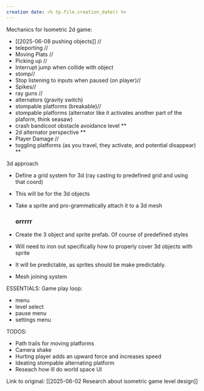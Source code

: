```yaml
---
creation date: <% tp.file.creation_date() %>
---
```

 Mechanics for Isometric 2d game:
- [[2025-06-08 pushing objects]] //
- teleporting //
- Moving Plats //
- Picking up //
- Interrupt jump when collide with object
- stomp//
- Stop listening to inputs when paused (on player)//
- Spikes//
- ray guns //
- alternators (gravity switch) 
- stompable platforms (breakable)//
- stompable platforms (alternator like it activates another part of the plaform, think seasaw)
- crash bandicoot obstacle avoidance level **
- 2d alternator perspective **
- Player Damage //
- toggling platforms (as you travel, they activate, and potential disappear) **
  
3d approach
- Define a grid system for 3d (ray casting to predefined grid and using that coord)
- This will be for the 3d objects
- Take a sprite and pro-grammatically attach it to a 3d mesh
  
  
  ### orrrrr
-  Create the 3 object and sprite prefab. Of course of predefined styles
- Will need to iron out specifically how to properly cover 3d objects with sprite
- It will be predictable, as sprites should be make predictably.
- Mesh joining system
  
  
  
ESSENTIALS:
Game play loop:
- menu
- level select
- pause menu
- settings menu

TODOS:
- Path trails for moving platforms
- Camera shake 
- Hurting player adds an upward force and increases speed
- Ideating stompable alternating platform
- Reseach how ill do world space UI

Link to original: [[2025-06-02 Research about isometric game level design]]
